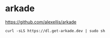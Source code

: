 # arkade

https://github.com/alexellis/arkade


```
curl -sLS https://dl.get-arkade.dev | sudo sh
```


